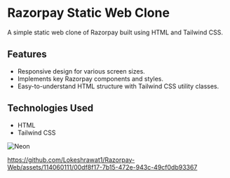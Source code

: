 # Razorpay Static Web Clone

A simple static web clone of Razorpay built using HTML and Tailwind CSS.

## Features

- Responsive design for various screen sizes.
- Implements key Razorpay components and styles.
- Easy-to-understand HTML structure with Tailwind CSS utility classes.

## Technologies Used

- HTML
- Tailwind CSS

![Neon](https://github.com/Lokeshrawat1/Razorpay-Web/assets/114060111/c061a47d-0d97-43ec-a2d3-ced6455ea909)


https://github.com/Lokeshrawat1/Razorpay-Web/assets/114060111/00df8f17-7b15-472e-943c-49cf0db93367

